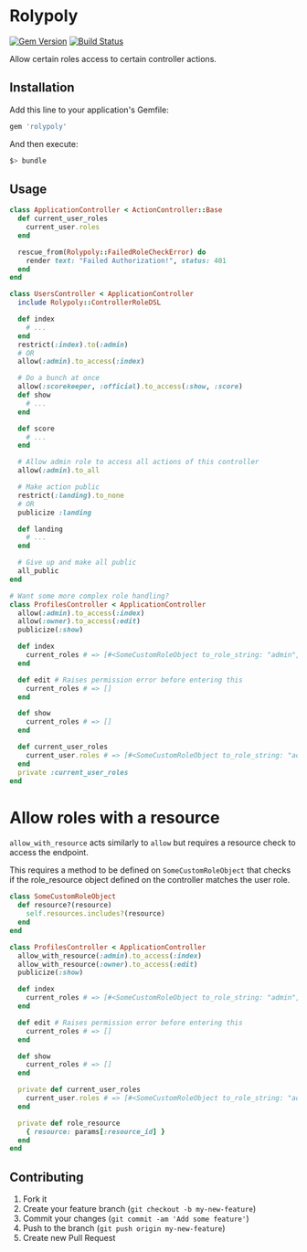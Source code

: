 # Rolypoly

[![Gem Version](https://badge.fury.io/rb/rolypoly.png)](http://badge.fury.io/rb/rolypoly)
[![Build Status](https://travis-ci.org/sportngin/rolypoly.png)](https://travis-ci.org/sportngin/rolypoly)

Allow certain roles access to certain controller actions.

## Installation

Add this line to your application's Gemfile:

```ruby
gem 'rolypoly'
```

And then execute:

```bash
$> bundle
```

## Usage

```ruby
class ApplicationController < ActionController::Base
  def current_user_roles
    current_user.roles
  end

  rescue_from(Rolypoly::FailedRoleCheckError) do
    render text: "Failed Authorization!", status: 401
  end
end

class UsersController < ApplicationController
  include Rolypoly::ControllerRoleDSL

  def index
    # ...
  end
  restrict(:index).to(:admin)
  # OR
  allow(:admin).to_access(:index)

  # Do a bunch at once
  allow(:scorekeeper, :official).to_access(:show, :score)
  def show
    # ...
  end

  def score
    # ...
  end

  # Allow admin role to access all actions of this controller
  allow(:admin).to_all

  # Make action public
  restrict(:landing).to_none
  # OR
  publicize :landing

  def landing
    # ...
  end

  # Give up and make all public
  all_public
end

# Want some more complex role handling?
class ProfilesController < ApplicationController
  allow(:admin).to_access(:index)
  allow(:owner).to_access(:edit)
  publicize(:show)

  def index
    current_roles # => [#<SomeCustomRoleObject to_role_string: "admin", filters: [...]>]
  end

  def edit # Raises permission error before entering this
    current_roles # => []
  end

  def show
    current_roles # => []
  end

  def current_user_roles
    current_user.roles # => [#<SomeCustomRoleObject to_role_string: "admin", filters: [...]>, #<SomeCustomRoleObject to_role_string: "scorekeeper", filters: [...]>]
  end
  private :current_user_roles
end
```

# Allow roles with a resource
`allow_with_resource` acts similarly to `allow` but requires a resource check to access the endpoint.

This requires a method to be defined on `SomeCustomRoleObject` that checks if the role_resource object defined on the controller matches the user role. 


```ruby
class SomeCustomRoleObject
  def resource?(resource)
    self.resources.includes?(resource)
  end
end

class ProfilesController < ApplicationController
  allow_with_resource(:admin).to_access(:index)
  allow_with_resource(:owner).to_access(:edit)
  publicize(:show)

  def index
    current_roles # => [#<SomeCustomRoleObject to_role_string: "admin", resource?: true >]
  end

  def edit # Raises permission error before entering this
    current_roles # => []
  end

  def show
    current_roles # => []
  end

  private def current_user_roles
    current_user.roles # => [#<SomeCustomRoleObject to_role_string: "admin", resource?: true>, #<SomeCustomRoleObject to_role_string: "scorekeeper", resource?: false>]
  end

  private def role_resource
    { resource: params[:resource_id] }
  end
end
```

## Contributing

1. Fork it
2. Create your feature branch (`git checkout -b my-new-feature`)
3. Commit your changes (`git commit -am 'Add some feature'`)
4. Push to the branch (`git push origin my-new-feature`)
5. Create new Pull Request
